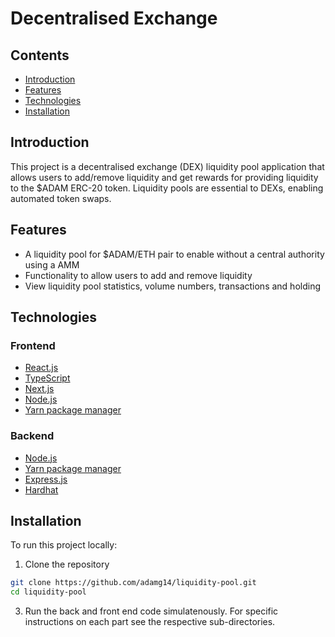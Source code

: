 # Decentralised Exchange

## Contents
- [Introduction](#introduction)
- [Features](#features)
- [Technologies](#technologies)
- [Installation](#installation)
  
## Introduction
This project is a decentralised exchange (DEX) liquidity pool application that allows users to add/remove liquidity and get rewards for providing liquidity to the $ADAM ERC-20 token. Liquidity pools are essential to DEXs, enabling automated token swaps.

## Features
- A liquidity pool for $ADAM/ETH pair to enable without a central authority using a AMM
- Functionality to allow users to add and remove liquidity
- View liquidity pool statistics, volume numbers, transactions and holding

## Technologies
### Frontend
- [React.js](https://react.dev/)
- [TypeScript](https://www.typescriptlang.org/)
- [Next.js](https://nextjs.org/)
- [Node.js](https://nodejs.org/en)
- [Yarn package manager](https://yarnpkg.com/)

### Backend
- [Node.js](https://nodejs.org/en)
- [Yarn package manager](https://yarnpkg.com/)
- [Express.js](https://expressjs.com/)
- [Hardhat](https://hardhat.org/)

## Installation
To run this project locally:
1. Clone the repository
```bash
git clone https://github.com/adamg14/liquidity-pool.git
cd liquidity-pool
```
3. Run the back and front end code simulatenously. For specific instructions on each part see the respective sub-directories.
